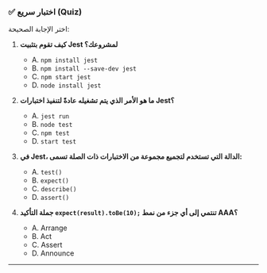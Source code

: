 ### ✅ اختبار سريع (Quiz)
اختر الإجابة الصحيحة:

1.  **كيف تقوم بتثبيت Jest لمشروعك؟**
    * A. `npm install jest`
    * B. `npm install --save-dev jest`
    * C. `npm start jest`
    * D. `node install jest`

2.  **ما هو الأمر الذي يتم تشغيله عادةً لتنفيذ اختبارات Jest؟**
    * A. `jest run`
    * B. `node test`
    * C. `npm test`
    * D. `start test`

3.  **في Jest، الدالة التي تستخدم لتجميع مجموعة من الاختبارات ذات الصلة تسمى:**
    * A. `test()`
    * B. `expect()`
    * C. `describe()`
    * D. `assert()`

4.  **جملة التأكيد `expect(result).toBe(10);` تنتمي إلى أي جزء من نمط AAA؟**
    * A. Arrange
    * B. Act
    * C. Assert
    * D. Announce

---
